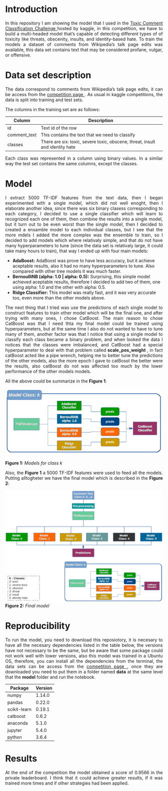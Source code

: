 # Introduction
<p align = "justify">
In this repository I am showing the model that I used in the <a href="https://www.kaggle.com/c/jigsaw-toxic-comment-classification-challenge">Toxic Comment Classification Challenge </a> hosted by kaggle, in this competition, we have to build a multi-headed model that’s capable of detecting different types of of toxicity like threats, obscenity, insults, and identity-based hate. To train the models a dataset of comments from Wikipedia’s talk page edits was available, this data set contains text that may be considered profane, vulgar, or offensive.
</p>

# Data set description
<p align = "justify">
The data correspond to comments from Wikipedia’s talk page edits, it can be access from the <a href = "https://www.kaggle.com/c/jigsaw-toxic-comment-classification-challenge/data"> competition page </a>. As usual in kaggle competitions, the data is split into training and test sets.
</p>
The columns in the training set are as follows:

|Column      | Description                                                       |
|------------|-------------------------------------------------------------------|
|id          | Text id of the row                                                |
|comment_text| This contains the text that we need to classify                   |
|classes     | There are six: toxic, severe toxic, obscene, threat, insult and identity hate|

<p align = "justify">
Each class was represented in a column using binary values. In a similar way the test set contains the same columns, except the classes.
</p>

# Model
<p align="justify">
I extract 5000 TF-IDF features from the text data, then I began experimented with a single model, which did not well enoght, then I elaborate another idea, since there was six binary clasess corresponding to each category, I decided to use a single classifier which will learn to recognized each one of them, then combine the results into a single model, but it turn out to be even worst than the single model, then I decided to created a ensamble model to each individual classes, but I see that the more mdels I added the more complex was the ensemble to train, so I decided to add models which where relativaly simple, and that do not have many hyperparameters to tune (since the data set is relativaly large, it could take many hours to train), that way I ended up with four main models:
</p>

- __AdaBoost:__ AdaBoost was prove to have less accuracy, but it achieve aceptable results, also it had no many hyperparameters to tune. Also compared with other tree models it was much faster.
- __BernoulliNB (alpha: 1.0 | alpha: 0.5):__ Surprising, this simple model achieved aceptable results, therefore I decided to add two of them, one using alpha: 1.0 and the other with alpha: 0.5.
- __Ridge Classifier:__ This model was really fast, and it was very accurate too, even more than the other models above.
<p align = "justify">
The next thing that I tried was use the predictions of each single model to construct features to train other model which will be the final one, and after trying with many ones, I chose CatBoost. The main reason to chose CatBoost was that I need thta my final model could be trained using hyperparameters, but at the same time I also do not wanted to have to tune many of them, another factor was that I notice that using a single model to classify each class became a binary problem, and when looked the data I notices that the classes were imbalanced, and CatBoost had a special hyperparameter to deal with that problem called <b> scale_pos_weight </b>, in fact catBoost acted like a pipe wrench, helping me to better tune the predictions of the other models, also the more epoch I gave to catBosst the better were the results, also catBoost do not was affected too much by the lower performance of the other models models.
</p>

All the above could be summarize in the __Figure 1__:

![Models](models.png)

__Figure 1:__ _Models for class k_

<p align = "justify">
Also, the <b>Figure 1</b> a 5000 TF-IDF features were used to feed all the models. Putting alltogheter we have the final model which is described in the <b> Figure 2</b>:
</p>

![Model Description](model.png)
__Figure 2:__ _Final model_


# Reproducibility
<p align = "justify">
To run the model, you need to download this reposiotory, it is necesary to have all the necesary dependencies listed in the table below, the versions have not necessary to be the same, but be aware that some package could not work well with lower versions, also this model was trained in a Ubuntu OS, therefore, you can install all the dependencies from the terminal, the data sets can be access from the <a href = "https://www.kaggle.com/c/jigsaw-toxic-comment-classification-challenge/data"> competition page </a>, once they are downloaded you need to put them in a folder named <b>data</b> at the same level that the <b>model</b> folder and run the notebook.
</p>

|       Package     |      Version      |
|-------------------|-------------------|
| numpy             |       1.14.0      |
| pandas            |       0.22.0      |
| scikit-learn      |       0.19.1      |
| catboost          |       0.6.2       |
| anaconda          |       5.1.0       |
|	jupyter 	        |       5.4.0       |
| python            |       3.6.4       |

# Results
<p align="justify">
At the end of the competition the model obtained a score of 0.9566 in the private leaderboard. I think that it could achieve greater results, if it was trained more times and if other strategies had been applied.
</p>
